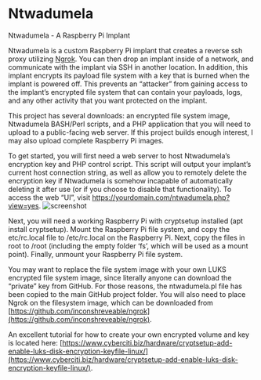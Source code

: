 # Ntwadumela
Ntwadumela - A Raspberry Pi Implant

Ntwadumela is a custom Raspberry Pi implant that creates a reverse ssh proxy utilizing [Ngrok](https://github.com/inconshreveable/ngrok).  You can then drop an implant inside of a network, and communicate with the implant via SSH in another location.  In addition, this implant encrypts its payload file system with a key that is burned when the implant is powered off.  This prevents an “attacker” from gaining access to the implant’s encrypted file system that can contain your payloads, logs, and any other activity that you want protected on the implant.

This project has several downloads: an encrypted file system image, Ntwadumela BASH/Perl scripts, and a PHP application that you will need to upload to a public-facing web server.  If this project builds enough interest, I may also upload complete Raspberry Pi images.

To get started, you will first need a web server to host Ntwadumela’s encryption key and PHP control script.  This script will output your implant’s current host connection string, as well as allow you to remotely delete the encryption key if Ntwadumela is somehow incapable of automatically deleting it after use (or if you choose to disable that functionality).  To access the web “UI”, visit https://yourdomain.com/ntwadumela.php?view=yes.  ![screenshot](https://github.com/christopher-pace/Ntwadumela/assets/22531478/62f38a3e-f5e5-4d79-baff-094ce5699e0a)

Next, you will need a working Raspberry Pi with cryptsetup installed (apt install cryptsetup).  Mount the Raspberry Pi file system, and copy the etc/rc.local file to /etc/rc.local on the Raspberry Pi.  Next, copy the files in root to /root (including the empty folder ‘fs’, which will be used as a mount point).  Finally, unmount your Raspberry Pi file system.

You may want to replace the file system image with your own LUKS encrypted file system image, since literally anyone can download the “private” key from GitHub.  For those reasons, the ntwadumela.pl file has been copied to the main GitHub project folder.  You will also need to place Ngrok on the filesystem image, which can be downloaded from  [https://github.com/inconshreveable/ngrok](https://github.com/inconshreveable/ngrok).

An excellent tutorial for how to create your own encrypted volume and key is located here: [https://www.cyberciti.biz/hardware/cryptsetup-add-enable-luks-disk-encryption-keyfile-linux/](https://www.cyberciti.biz/hardware/cryptsetup-add-enable-luks-disk-encryption-keyfile-linux/).
